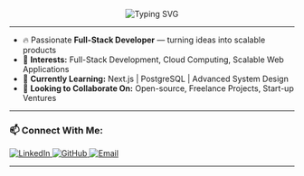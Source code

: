 
<p align="center">
  <img src="https://readme-typing-svg.herokuapp.com?font=Fira+Code&size=24&pause=1000&color=00F7FF&center=true&vCenter=true&width=435&lines=Hi+%F0%9F%91%8B+I'm+Md+Faizan;Full-Stack+Web+Developer;Open-Source+Enthusiast+%26+Learner" alt="Typing SVG" />
</p>

---

- 🔥 Passionate **Full-Stack Developer** — turning ideas into scalable products  
- 🚀 **Interests:** Full-Stack Development, Cloud Computing, Scalable Web Applications  
- 🌱 **Currently Learning:** Next.js | PostgreSQL | Advanced System Design  
- 🤝 **Looking to Collaborate On:** Open-source, Freelance Projects, Start-up Ventures  

---

### 📫 Connect With Me:

<p align="left">
<a href="https://www.linkedin.com/in/faizanwebd/" target="_blank">
<img src="https://img.shields.io/badge/LinkedIn-0A66C2?style=for-the-badge&logo=linkedin&logoColor=white" alt="LinkedIn"/>
</a>
<a href="https://github.com/faizanwebd" target="_blank">
<img src="https://img.shields.io/badge/GitHub-100000?style=for-the-badge&logo=github&logoColor=white" alt="GitHub"/>
</a>
<a href="mailto:mdfaizan1328@gmail.com">
<img src="https://img.shields.io/badge/Gmail-D14836?style=for-the-badge&logo=gmail&logoColor=white" alt="Email"/>
</a>
</p>

---

